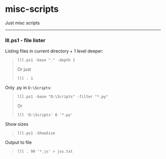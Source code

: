 # misc-scripts

Just misc scripts

---

### lll.ps1 - file lister

Listing files in current directory + 1 level deeper:

> `lll.ps1 -base "." -depth 1`
> 
> Or just
> 
> `lll . 1`

Only .py in `D:\Scripts`:

> `lll.ps1 -base "D:\Scripts" -filter "*.py"`
> 
> Or
> 
> `lll 'D:\Scripts' 0 '*.py'`

Show sizes

> `lll.ps1 -ShowSize`

Output to file

> `lll . 99 '*.js' > jss.txt`
